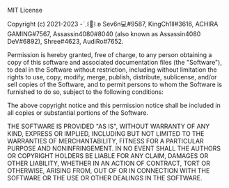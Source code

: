MIT License

Copyright (c) 2021-2023 -ˋˏ꒰👑꒱ ʚ Sev6n💻#9587, KingCh1ll#3616, ACHIRA GAMING#7567, Assassin4080#8040 (also known as Assassin4080 DeV#6892), Shree#4623, AudiRo#7652.

Permission is hereby granted, free of charge, to any person obtaining a copy
of this software and associated documentation files (the "Software"), to deal
in the Software without restriction, including without limitation the rights
to use, copy, modify, merge, publish, distribute, sublicense, and/or sell
copies of the Software, and to permit persons to whom the Software is
furnished to do so, subject to the following conditions:

The above copyright notice and this permission notice shall be included in all
copies or substantial portions of the Software.

THE SOFTWARE IS PROVIDED "AS IS", WITHOUT WARRANTY OF ANY KIND, EXPRESS OR
IMPLIED, INCLUDING BUT NOT LIMITED TO THE WARRANTIES OF MERCHANTABILITY,
FITNESS FOR A PARTICULAR PURPOSE AND NONINFRINGEMENT. IN NO EVENT SHALL THE
AUTHORS OR COPYRIGHT HOLDERS BE LIABLE FOR ANY CLAIM, DAMAGES OR OTHER
LIABILITY, WHETHER IN AN ACTION OF CONTRACT, TORT OR OTHERWISE, ARISING FROM,
OUT OF OR IN CONNECTION WITH THE SOFTWARE OR THE USE OR OTHER DEALINGS IN THE
SOFTWARE.
